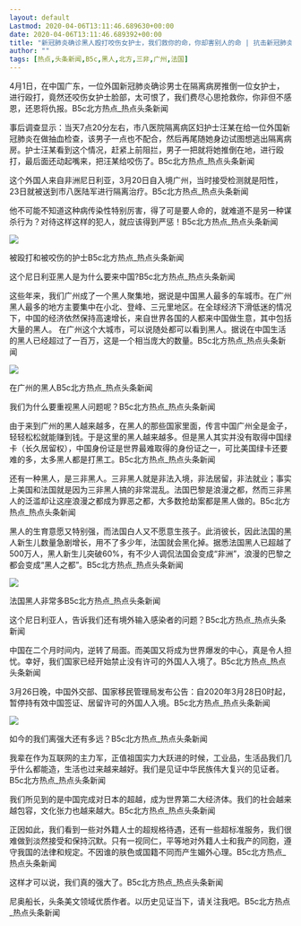 ```yaml
---
layout: default
Lastmod: 2020-04-06T13:11:46.689630+00:00
date: 2020-04-06T13:11:46.689392+00:00
title: "新冠肺炎确诊黑人殴打咬伤女护士，我们救你的命，你却害别人的命 | 抗击新冠肺炎疫情"
author: ""
tags: [热点,头条新闻,B5c,黑人,北方,三非,广州,法国]
---
```


4月1日，在中国广东，一位外国新冠肺炎确诊男士在隔离病房推倒一位女护士，进行殴打，竟然还咬伤女护士脸部，太可恨了，我们费尽心思抢救你，你非但不感恩，还恩将仇报。B5c北方热点\_热点头条新闻

事后调查显示：当天7点20分左右，市八医院隔离病区妇护士汪某在给一位外国新冠肺炎在做抽血检查，该男子一点也不配合，然后再尾随她身边试图想逃出隔离病房。护士汪某看到这个情况，赶紧上前阻拦，男子一把就将她推倒在地，进行殴打，最后面还动起嘴来，把汪某给咬伤了。B5c北方热点\_热点头条新闻

这个外国人来自非洲尼日利亚，3月20日自入境广州，当时接受检测就是阳性，23日就被送到市八医陆军进行隔离治疗。B5c北方热点\_热点头条新闻

他不可能不知道这种病传染性特别厉害，得了可是要人命的，就难道不是另一种谋杀行为？对待这样这样的犯人，就应该得到严惩！B5c北方热点\_热点头条新闻

![](https://images.weserv.nl/?url=http%3A//img2.bfttiao.com/p/2020-04-06/15ojnczvxvq.jpg)

被殴打和被咬伤的护士B5c北方热点\_热点头条新闻

这个尼日利亚黑人是为什么要来中国?B5c北方热点\_热点头条新闻

这些年来，我们广州成了一个黑人聚集地，据说是中国黑人最多的车城市。在广州黑人最多的地方主要集中在小北、登峰、三元里地区。在全球经济下滑低迷的情况下，中国的经济依然保持高速增长，来自世界各国的人都来中国做生意，其中包括大量的黑人。 在广州这个大城市，可以说随处都可以看到黑人。据说在中国生活的黑人已经超过了一百万，这是一个相当庞大的数量。B5c北方热点\_热点头条新闻

![](https://images.weserv.nl/?url=http%3A//img2.bfttiao.com/p/2020-04-06/jgn54tcmvfh.jpg)

在广州的黑人B5c北方热点\_热点头条新闻

我们为什么要重视黑人问题呢？B5c北方热点\_热点头条新闻

由于来到广州的黑人越来越多，在黑人的那些国家里面，传言中国广州全是金子，轻轻松松就能赚到钱。于是这里的黑人越来越多。但是黑人其实并没有取得中国绿卡（长久居留权），中国身份证是世界最难取得的身份证之一，可比美国绿卡还要难的多，太多黑人都是打黑工。B5c北方热点\_热点头条新闻

还有一种黑人，是三非黑人。三非黑人就是非法入境，非法居留，非法就业；事实上美国和法国就是因为三非黑人搞的非常混乱。法国巴黎是浪漫之都，然而三非黑人的泛滥却让这座浪漫之都成为罪恶之都，大多数抢劫案都是黑人做的。B5c北方热点\_热点头条新闻

黑人的生育意愿又特别强，而法国白人又不愿意生孩子。此消彼长，因此法国的黑人新生儿数量急剧增长，用不了多少年，法国就会黑化掉。据悉法国黑人已超越了500万人，黑人新生儿突破60%，有不少人调侃法国会变成“非洲”，浪漫的巴黎之都会变成“黑人之都”。B5c北方热点\_热点头条新闻

![](https://images.weserv.nl/?url=http%3A//img2.bfttiao.com/p/2020-04-06/wpk1mije5qh.jpg)

法国黑人非常多B5c北方热点\_热点头条新闻

这个尼日利亚人，告诉我们还有境外输入感染者的问题？B5c北方热点\_热点头条新闻

中国在二个月时间内，逆转了局面。而美国又将成为世界爆发的中心，真是令人担忧。幸好，我们国家已经开始禁止没有许可的外国人入境了。B5c北方热点\_热点头条新闻

3月26日晚，中国外交部、国家移民管理局发布公告：自2020年3月28日0时起，暂停持有效中国签证、居留许可的外国人入境。B5c北方热点\_热点头条新闻

![](https://images.weserv.nl/?url=http%3A//img2.bfttiao.com/p/2020-04-06/xqxvz52blhm.jpg)

如今的我们离强大还有多远？B5c北方热点\_热点头条新闻

我辈在作为互联网的主力军，正值祖国实力大跃进的时候，工业品，生活品我们几乎什么都能造，生活也过来越来越好。我们是见证中华民族伟大复兴的见证者。B5c北方热点\_热点头条新闻

我们所见到的是中国完成对日本的超越，成为世界第二大经济体。我们的社会越来越包容，文化张力也越来越大。B5c北方热点\_热点头条新闻

正因如此，我们看到一些对外籍人士的超规格待遇，还有一些超标准服务，我们很难做到淡然接受和保持沉默。只有一视同仁，平等地对外籍人士和我产的同胞，遵守我国的法律和规定。不因谁的肤色或国籍不同而产生媚外心理。B5c北方热点\_热点头条新闻

这样才可以说，我们真的强大了。B5c北方热点\_热点头条新闻

尼奥船长，头条美文领域优质作者。以历史见证当下，请关注我吧。B5c北方热点\_热点头条新闻

